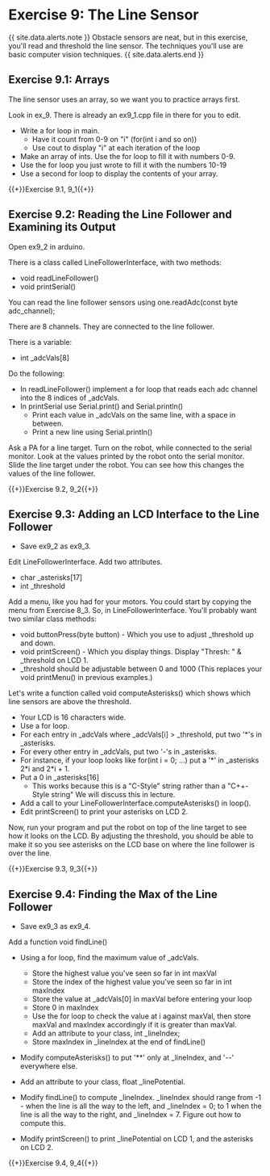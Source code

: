 # Exercise 9: The Line Sensor

{{ site.data.alerts.note }}
Obstacle sensors are neat, but in this exercise, you'll read and threshold the line sensor. The techniques you'll use are basic computer vision techniques.
{{ site.data.alerts.end }}

## Exercise 9.1: Arrays
The line sensor uses an array, so we want you to practice arrays first.

Look in ex_9. There is already an ex9_1.cpp file in there for you to edit.

- Write a for loop in main.
  - Have it count from 0-9 on "i" (for(int i and so on))
  - Use cout to display "i" at each iteration of the loop
- Make an array of ints. Use the for loop to fill it with numbers 0-9.
- Use the for loop you just wrote to fill it with the numbers 10-19
- Use a second for loop to display the contents of your array.

{{+}}Exercise 9.1, 9_1{{+}}
  
## Exercise 9.2: Reading the Line Follower and Examining its Output

Open ex9_2 in arduino.

There is a class called LineFollowerInterface, with two methods:
- void readLineFollower()
- void printSerial()

You can read the line follower sensors using one.readAdc(const byte adc_channel);

There are 8 channels. They are connected to the line follower.

There is a variable:
- int _adcVals[8]

Do the following:
- In readLineFollower() implement a for loop that reads each adc channel into the 8 indices of _adcVals.
- In printSerial use Serial.print() and Serial.println()
  - Print each value in _adcVals on the same line, with a space in between.
  - Print a new line using Serial.println()

Ask a PA for a line target. Turn on the robot, while connected to the serial monitor. Look at the values printed by the robot onto the serial monitor. Slide the line target under the robot. You can see how this changes the values of the line follower.

{{+}}Exercise 9.2, 9_2{{+}}
  
## Exercise 9.3: Adding an LCD Interface to the Line Follower

- Save ex9_2 as ex9_3.

Edit LineFollowerInterface. Add two attributes.
- char _asterisks[17]
- int _threshold

Add a menu, like you had for your motors. You could start by copying the menu from Exercise 8_3. So, in LineFollowerInterface. You'll probably want two similar class methods:
- void buttonPress(byte button) - Which you use to adjust _threshold up and down.
- void printScreen() - Which you display things. Display "Thresh: " & _threshold on LCD 1.
- _threshold should be adjustable between 0 and 1000 (This replaces your void printMenu() in previous examples.)

Let's write a function called void computeAsterisks() which shows which line sensors are above the threshold.
- Your LCD is 16 characters wide.
- Use a for loop.
- For each entry in _adcVals where _adcVals[i] > _threshold, put two '*'s in _asterisks.
- For every other entry in _adcVals, put two '-'s in _asterisks.
- For instance, if your loop looks like for(int i = 0; ...) put a '*' in _asterisks 2\*i and 2\*i + 1.
- Put a 0 in _asterisks[16]
  - This works because this is a "C-Style" string rather than a "C++-Style string" We will discuss this in lecture.
- Add a call to your LineFollowerInterface.computeAsterisks() in loop().
- Edit printScreen() to print your asterisks on LCD 2.

Now, run your program and put the robot on top of the line target to see how it looks on the LCD. By adjusting the threshold, you should be able to make it so you see asterisks on the LCD base on where the line follower is over the line.


{{+}}Exercise 9.3, 9_3{{+}}
  
## Exercise 9.4: Finding the Max of the Line Follower

- Save ex9_3 as ex9_4.

Add a function void findLine()
- Using a for loop, find the maximum value of _adcVals.
  - Store the highest value you've seen so far in int maxVal
  - Store the index of the highest value you've seen so far in int maxIndex
  - Store the value at _adcVals[0] in maxVal before entering your loop
  - Store 0 in maxIndex
  - Use the for loop to check the value at i against maxVal, then store maxVal and maxIndex accordingly if it is greater than maxVal.
  - Add an attribute to your class, int _lineIndex;
  - Store maxIndex in _lineIndex at the end of findLine()

- Modify computeAsterisks() to put '**' only at _lineIndex, and '--' everywhere else.

- Add an attribute to your class, float _linePotential.
- Modify findLine() to compute _lineIndex. _lineIndex should range from -1 - when the line is all the way to the left, and _lineIndex = 0; to 1 when the line is all the way to the right, and _lineIndex = 7. Figure out how to compute this.
- Modify printScreen() to print _linePotential on LCD 1, and the asterisks on LCD 2.

{{+}}Exercise 9.4, 9_4{{+}}
